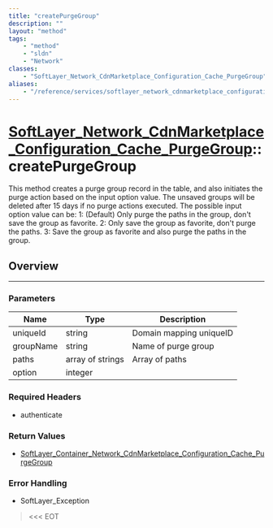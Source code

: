 ```yaml
---
title: "createPurgeGroup"
description: ""
layout: "method"
tags:
    - "method"
    - "sldn"
    - "Network"
classes:
    - "SoftLayer_Network_CdnMarketplace_Configuration_Cache_PurgeGroup"
aliases:
    - "/reference/services/softlayer_network_cdnmarketplace_configuration_cache_purgegroup/createPurgeGroup"
---
```

# [SoftLayer_Network_CdnMarketplace_Configuration_Cache_PurgeGroup](/reference/services/SoftLayer_Network_CdnMarketplace_Configuration_Cache_PurgeGroup)::createPurgeGroup


This method creates a purge group record in the table, and also initiates the purge action based on the input option value. The unsaved groups will be deleted after 15 days if no purge actions executed. The possible input option value can be: 1: (Default) Only purge the paths in the group, don't save the group as favorite. 2: Only save the group as favorite, don't purge the paths. 3: Save the group as favorite and also purge the paths in the group. 


## Overview 


-----

### Parameters 
|Name | Type | Description |
| --- | --- | --- |
|uniqueId| string| Domain mapping uniqueID|
|groupName| string| Name of purge group|
|paths| array of strings| Array of paths|
|option| integer| |


### Required Headers
* authenticate


### Return Values
* <a href='/reference/datatypes/SoftLayer_Container_Network_CdnMarketplace_Configuration_Cache_PurgeGroup'>SoftLayer_Container_Network_CdnMarketplace_Configuration_Cache_PurgeGroup </a>



### Error Handling

* SoftLayer_Exception 

> <<< EOT 



